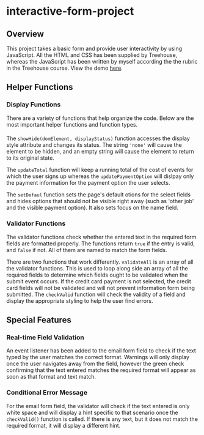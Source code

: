 # interactive-form-project

## Overview
This project takes a basic form and provide user interactivity by using JavaScript. All the HTML and CSS has been supplied by Treehouse, whereas the JavaScript has been written by myself according the the rubric in the Treehouse course. View the demo [here](https://localseth.github.io/interactive-form-project/).
## Helper Functions
### Display Functions
There are a variety of functions that help organize the code. Below are the most important helper functions and function types.

####
The `showHide(domElement, displayStatus)` function accesses the display style attribute and changes its status. The string `'none'` will cause the element to be hidden, and an empty string will cause the element to return to its original state.

The `updateTotal` function will keep a running total of the cost of events for which the user signs up whereas the `updatePaymentOption` will dislpay only the payment information for the payment option the user selects.

The `setDefaul` function sets the page's default otions for the select fields and hides options that should not be visible right away (such as 'other job' and the visible payment option). It also sets focus on the name field.

### Validator Functions
The validator functions check whether the entered text in the required form fields are formatted properly. The functions return `true` if the entry is valid, and `false` if not. All of them are named to match the form fields.

There are two functions that work differently. `validateAll` is an array of all the validator functions. This is used to loop along side an array of all the required fields to determine which fields ought to be validated when the submit event occurs. If the credit card payment is not selected, the credit card fields will not be validated and will not prevent information form being submitted. The `checkValid` function will check the validity of a field and display the appropriate styling to help the user find errors.

## Special Features
### Real-time Field Validation
An event listener has been added to the email form field to check if the text typed by the user matches
the correct format. Warnings will only display once the user navigates away from the field, however the green check confirming that the text entered matches the required format will appear as soon as that format and text match.
### Conditional Error Message
For the email form field, the validator will check if the text entered is only white space and will display a hint specific to that scenario once the `checkValid()` function is called. If there is any text, but it does not match the required format, it will display a different hint.
